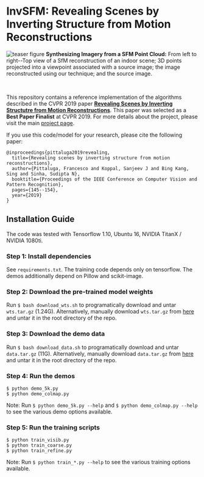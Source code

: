 # InvSFM: Revealing Scenes by Inverting Structure from Motion Reconstructions 

![teaser figure](teaser.png)
**Synthesizing Imagery from a SFM Point Cloud:** From left to right--Top view of a SfM reconstruction of an indoor scene; 3D points projected into a viewpoint associated with a source image; the image reconstructed using our technique; and the source image. </p>

<br/>

This repository contains a reference implementation of the algorithms described in the CVPR 2019 paper [**Revealing Scenes by Inverting Structutre from Motion Reconstructions**](http://openaccess.thecvf.com/content_CVPR_2019/papers/Pittaluga_Revealing_Scenes_by_Inverting_Structure_From_Motion_Reconstructions_CVPR_2019_paper.pdf). This paper was selected as a **Best Paper Finalist** at CVPR 2019. For more details about the project, please visit the main [project page](https://www.francescopittaluga.com/invsfm/index.html).


If you use this code/model for your research, please cite the following paper:
```
@inproceedings{pittaluga2019revealing,
  title={Revealing scenes by inverting structure from motion reconstructions},
  author={Pittaluga, Francesco and Koppal, Sanjeev J and Bing Kang, Sing and Sinha, Sudipta N},
  booktitle={Proceedings of the IEEE Conference on Computer Vision and Pattern Recognition},
  pages={145--154},
  year={2019}
}
```



## Installation Guide

The code was tested with Tensorflow 1.10, Ubuntu 16, NVIDIA TitanX / NVIDIA 1080ti.

### Step 1: Install dependencies

See `requirements.txt`. The training code depends only on tensorflow. The demos additionally depend on Pillow and scikit-image. 

### Step 2: Download the pre-trained model weights 

Run `$ bash download_wts.sh` to programatically download and untar `wts.tar.gz` (1.24G). Alternatively, manually download `wts.tar.gz` from [here](https://drive.google.com/open?id=1D2uYQmrZaZPngDi1U8aSPoXdzuAnEwhb) and untar it in the root directory of the repo.

### Step 3: Download the demo data

Run `$ bash download_data.sh` to programatically download and untar `data.tar.gz` (11G). Alternatively, manually download `data.tar.gz` from [here](https://drive.google.com/open?id=1StpUiEauckZcxHZeBzoq6L2K7pcB9v3E) and untar it in the root directory of the repo.

### Step 4: Run the demos

```
$ python demo_5k.py 
$ python demo_colmap.py
```
Note: Run `$ python demo_5k.py --help` and `$ python demo_colmap.py --help` to see the various demo options available.

### Step 5: Run the training scripts

```
$ python train_visib.py 
$ python train_coarse.py 
$ python train_refine.py 
```
Note: Run `$ python train_*.py --help` to see the various training options available.


















